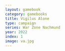 ```yaml
---
layout: gamebook
category: gamebooks
title: Vigilus Alone
type: campaign
series: War Zone Nachmund
year: 2022
index: 1
image: va.jpg
---
```

